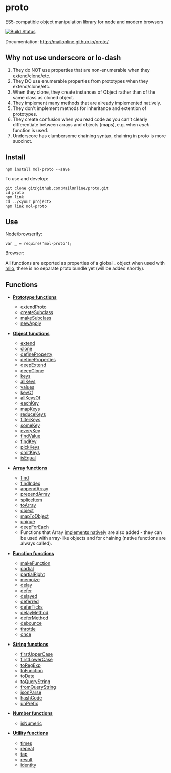 proto
=====

ES5-compatible object manipulation library for node and modern browsers

[![Build Status](https://travis-ci.org/MailOnline/proto.png?branch=master)](https://travis-ci.org/MailOnline/proto)

Documentation: http://mailonline.github.io/proto/


Why not use underscore or lo-dash
---------------------------------

1. They do NOT use properties that are non-enumerable when they extend/clone/etc.
2. They DO use enumerable properties from prototypes when they extend/clone/etc.
3. When they clone, they create instances of Object rather than of the same class as cloned object.
4. They implement many methods that are already implemented natively.
5. They don't implement methods for inheritance and extention of prototypes.
6. They create confusion when you read code as you can't clearly differentiate
between arrays and objects (maps), e.g. when _each_ function is used.
7. Underscore has clumbersome chaining syntax, chaining in proto is more succinct.


Install
-------

    npm install mol-proto --save

To use and develop:

    git clone git@github.com:MailOnline/proto.git
    cd proto
    npm link
    cd ../<your project>
    npm link mol-proto


Use
---

Node/browserify:

    var _ = require('mol-proto');
    
Browser:

All functions are exported as properties of a global _ object when used with [milo](https://github.com/MailOnline/milo), there is no separate proto bundle yet (will be added shortly).


Functions
---------

* [__Prototype functions__](http://mailonline.github.io/proto/proto_prototype.js.html)
   * [extendProto](http://mailonline.github.io/proto/proto_prototype.js.html#extendProto)
   * [createSubclass](http://mailonline.github.io/proto/proto_prototype.js.html#createSubclass)
   * [makeSubclass](http://mailonline.github.io/proto/proto_prototype.js.html#makeSubclass)
   * [newApply](http://mailonline.github.io/proto/proto_prototype.js.html#newApply)


* [__Object functions__](http://mailonline.github.io/proto/proto_object.js.html)
  * [extend](http://mailonline.github.io/proto/proto_object.js.html#extend)
  * [clone](http://mailonline.github.io/proto/proto_object.js.html#clone)
  * [defineProperty](http://mailonline.github.io/proto/proto_object.js.html#defineProperty)
  * [defineProperties](http://mailonline.github.io/proto/proto_object.js.html#defineProperties)
  * [deepExtend](http://mailonline.github.io/proto/proto_object.js.html#deepExtend)
  * [deepClone](http://mailonline.github.io/proto/proto_object.js.html#deepClone)
  * [keys](http://mailonline.github.io/proto/proto_object.js.html#keys)
  * [allKeys](http://mailonline.github.io/proto/proto_object.js.html#allKeys)
  * [values](http://mailonline.github.io/proto/proto_object.js.html#values)
  * [keyOf](http://mailonline.github.io/proto/proto_object.js.html#keyOf)
  * [allKeysOf](http://mailonline.github.io/proto/proto_object.js.html#allKeysOf)
  * [eachKey](http://mailonline.github.io/proto/proto_object.js.html#eachKey)
  * [mapKeys](http://mailonline.github.io/proto/proto_object.js.html#mapKeys)
  * [reduceKeys](http://mailonline.github.io/proto/proto_object.js.html#reduceKeys)
  * [filterKeys](http://mailonline.github.io/proto/proto_object.js.html#filterKeys)
  * [someKey](http://mailonline.github.io/proto/proto_object.js.html#someKey)
  * [everyKey](http://mailonline.github.io/proto/proto_object.js.html#everyKey)
  * [findValue](http://mailonline.github.io/proto/proto_object.js.html#findValue)
  * [findKey](http://mailonline.github.io/proto/proto_object.js.html#findKey)
  * [pickKeys](http://mailonline.github.io/proto/proto_object.js.html#pickKeys)
  * [omitKeys](http://mailonline.github.io/proto/proto_object.js.html#omitKeys)
  * [isEqual](http://mailonline.github.io/proto/proto_object.js.html#isEqual)

* [__Array functions__](http://mailonline.github.io/proto/proto_array.js.html)
  * [find](http://mailonline.github.io/proto/proto_array.js.html#find)
  * [findIndex](http://mailonline.github.io/proto/proto_array.js.html#findIndex)
  * [appendArray](http://mailonline.github.io/proto/proto_array.js.html#appendArray)
  * [prependArray](http://mailonline.github.io/proto/proto_array.js.html#prependArray)
  * [spliceItem](http://mailonline.github.io/proto/proto_array.js.html/proto_array.js.html#spliceItem)
  * [toArray](http://mailonline.github.io/proto/proto_array.js.html#toArray)
  * [object](http://mailonline.github.io/proto/proto_array.js.html#object)
  * [mapToObject](http://mailonline.github.io/proto/proto_array.js.html#mapToObject)
  * [unique](http://mailonline.github.io/proto/proto_array.js.html#unique)
  * [deepForEach](http://mailonline.github.io/proto/proto_array.js.html#deepForEach)
  * Functions that Array [implements natively](https://developer.mozilla.org/en-US/docs/Web/JavaScript/Reference/Global_Objects/Array/prototype#Methods) are also added - they can be used with array-like objects and for chaining (native functions are always called).

* [__Function functions__](http://mailonline.github.io/proto/proto_function.js.html)
  * [makeFunction](http://mailonline.github.io/proto/proto_function.js.html#makeFunction)
  * [partial](http://mailonline.github.io/proto/proto_function.js.html#partial)
  * [partialRight](http://mailonline.github.io/proto/proto_function.js.html#partialRight)
  * [memoize](http://mailonline.github.io/proto/proto_function.js.html#memoize)
  * [delay](http://mailonline.github.io/proto/proto_function.js.html#delay)
  * [defer](http://mailonline.github.io/proto/proto_function.js.html#defer)
  * [delayed](http://mailonline.github.io/proto/proto_function.js.html#delayed)
  * [deferred](http://mailonline.github.io/proto/proto_function.js.html#deferred)
  * [deferTicks](http://mailonline.github.io/proto/proto_function.js.html#deferTicks)
  * [delayMethod](http://mailonline.github.io/proto/proto_function.js.html#delayMethod)
  * [deferMethod](http://mailonline.github.io/proto/proto_function.js.html#deferMethod)
  * [debounce](http://mailonline.github.io/proto/proto_function.js.html#debounce)
  * [throttle](http://mailonline.github.io/proto/proto_function.js.html#throttle) 
  * [once](http://mailonline.github.io/proto/proto_function.js.html#once)


* [__String functions__](http://mailonline.github.io/proto/proto_string.js.html)
  * [firstUpperCase](http://mailonline.github.io/proto/proto_string.js.html#firstUpperCase)
  * [firstLowerCase](http://mailonline.github.io/proto/proto_string.js.html#firstLowerCase)
  * [toRegExp](http://mailonline.github.io/proto/proto_string.js.html#toRegExp)
  * [toFunction](http://mailonline.github.io/proto/proto_string.js.html#toFunction)
  * [toDate](http://mailonline.github.io/proto/proto_string.js.html#toDate)
  * [toQueryString](http://mailonline.github.io/proto/proto_string.js.html#toQueryString)
  * [fromQueryString](http://mailonline.github.io/proto/proto_string.js.html#fromQueryString)
  * [jsonParse](http://mailonline.github.io/proto/proto_string.js.html#jsonParse)
  * [hashCode](http://mailonline.github.io/proto/proto_string.js.html#hashCode)
  * [unPrefix](http://mailonline.github.io/proto/proto_string.js.html#unPrefix)

* [__Number functions__](http://mailonline.github.io/proto/proto_number.js.html)
  * [isNumeric](http://mailonline.github.io/proto/proto_number.js.html#isNumeric)


* [__Utility functions__](http://mailonline.github.io/proto/proto_util.js.html)
  * [times](http://mailonline.github.io/proto/proto_util.js.html#times)
  * [repeat](http://mailonline.github.io/proto/proto_util.js.html#repeat)
  * [tap](http://mailonline.github.io/proto/proto_util.js.html#tap)
  * [result](http://mailonline.github.io/proto/proto_util.js.html#result)
  * [identity](http://mailonline.github.io/proto/proto_util.js.html#identity)
